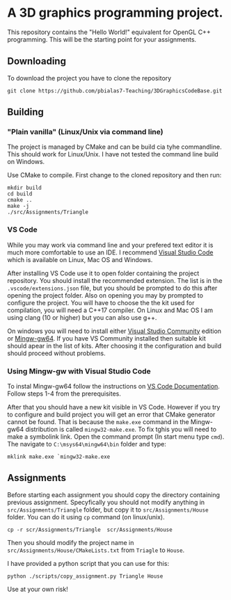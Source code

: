 # A 3D graphics programming project.

This repository contains the "Hello World!" equivalent for OpenGL C++ programming.  This will be the starting point for your assignments. 

## Downloading 

To download the project you have to clone the repository
```shell
git clone https://github.com/pbialas7-Teaching/3DGraphicsCodeBase.git
```

## Building 

### "Plain vanilla" (Linux/Unix via command line)

The project is managed by CMake and can be build cia tyhe commandline. This should work for Linux/Unix. I have not tested the command line build on Windows.  

Use CMake to compile. First change to the cloned repository and then run:

```shell
mkdir build
cd build
cmake ..
make -j 
./src/Assignments/Triangle
```
### VS Code 

While you may work via command line and your prefered text editor it is much more comfortable to use an IDE. I recommend [Visual Studio Code](https://code.visualstudio.com/) which is available on Linux, Mac OS and Windows.   

After installing VS Code use it to open folder containing the  project repository. You should install the  recommended extension. The list is in the `.vscode/extensions.json` file, but you should be prompted to do this after opening the project folder. Also on opening you may by prompted to configure the project. You will have to choose the the kit used for compilation, you will need a C++17 compiler. On Linux and Mac OS I am using clang (10 or higher) but you can also use g++. 


On windows you will need to install either [Visual Studio Community](https://visualstudio.microsoft.com/pl/vs/community/) edition or [Mingw-gw64](https://www.mingw-w64.org/). If you have VS Community installed then suitable kit should apear in the list of kits. After choosing it the configuration and build should proceed without problems. 

### Using Mingw-gw with Visual Studio Code

To instal Mingw-gw64 follow the  instructions on [VS Code Documentation](https://code.visualstudio.com/docs/cpp/config-mingw). Follow steps 1-4 from the prerequisites. 

After that  you should have a new kit visible in VS Code. However if you try to configure and build project you will get an error that CMake generator cannot be found. That is because the `make.exe` command in the Mingw-gw64 distribution is called `mingw32-make.exe`. To fix tghis you will need to make a symbolink link. Open the command prompt (In start menu type `cmd`). The navigate to `C:\msys64\mingw64\bin` folder and type:
```
mklink make.exe `mingw32-make.exe
```
 
## Assignments

Before starting each assignment you should copy the directory containing previous assignment. Specyfically you should not modify anything in `src/Assignments/Triangle` folder, but copy it to `src/Assignments/House`  folder. You can do it using `cp` command (on linux/unix). 
```shell
cp -r scr/Assignments/Triangle  scr/Assignments/House
```
Then you should modify the project name in `src/Assignments/House/CMakeLists.txt` from `Triagle` to `House`. 

I have provided a python script  that you can use for this:
```
python ./scripts/copy_assignment.py Triangle House
```
Use at your own risk!